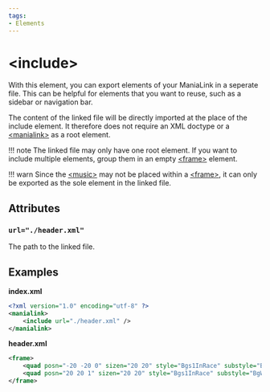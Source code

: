 ```yaml
---
tags:
- Elements
---
```


# &lt;include&gt;
With this element, you can export elements of your ManiaLink in a seperate file. This can be helpful for elements that you want to reuse, such as a sidebar or navigation bar.

The content of the linked file will be directly imported at the place of the include element. It therefore does not require an XML doctype or a [&lt;manialink&gt;](./manialink.md) as a root element.

!!! note
    The linked file may only have one root element. If you want to include multiple elements, group them in an empty [&lt;frame&gt;](./frame.md) element.

!!! warn
    Since the [&lt;music&gt;](./music.md) may not be placed within a [&lt;frame&gt;](./frame.md), it can only be exported as the sole element in the linked file.

## Attributes
### `url="./header.xml"`
The path to the linked file.

## Examples
**index.xml**
```xml
<?xml version="1.0" encoding="utf-8" ?>
<manialink>
    <include url="./header.xml" />
</manialink>
```

**header.xml**
```xml
<frame>
    <quad posn="-20 -20 0" sizen="20 20" style="Bgs1InRace" substyle="BgWindow2" />
    <quad posn="20 20 1" sizen="20 20" style="Bgs1InRace" substyle="BgWindow1" />
</frame>
```